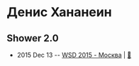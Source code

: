 # Денис Хананеин

## Shower 2.0
- 2015 Dec 13 -- [WSD 2015 - Москва](https://www.youtube.com/watch?v=WlBXMnRZCf0)  | [:notebook:](https://wsd.events/2015/12/13/pres/shower-2/)  
